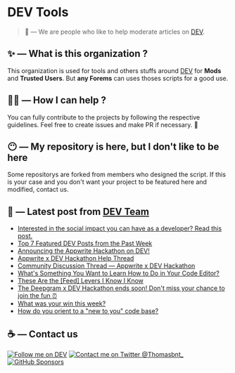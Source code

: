 # DEV Tools

> 🔧 — We are people who like to help moderate articles on [DEV](https://dev.to).

## ✨ — What is this organization ?

This organization is used for tools and others stuffs around [DEV](https://dev.to) for **Mods** and **Trusted Users**. But __any Forems__ can uses thoses scripts for a good use.


## 💪🏼 — How I can help ?

You can fully contribute to the projects by following the respective guidelines. Feel free to create issues and make PR if necessary. 🎉

## 😶 — My repository is here, but I don't like to be here

Some repositorys are forked from members who designed the script. If this is your case and you don't want your project to be featured here and modified, contact us.

## 📝 — Latest post from [DEV Team](https://dev.to/devteam)

<!-- BLOG-POST-LIST:START -->
- [Interested in the social impact you can have as a developer? Read this post.](https://dev.to/devteam/interested-in-the-social-impact-you-can-have-as-a-developer-read-this-post-31lh)
- [Top 7 Featured DEV Posts from the Past Week](https://dev.to/devteam/top-7-featured-dev-posts-from-the-past-week-2e6k)
- [Announcing the Appwrite Hackathon on DEV!](https://dev.to/devteam/announcing-the-appwrite-hackathon-on-dev-1oc0)
- [Appwrite x DEV Hackathon Help Thread](https://dev.to/devteam/appwrite-x-dev-hackathon-help-thread-4jfj)
- [Community Discussion Thread — Appwrite x DEV Hackathon](https://dev.to/devteam/community-discussion-thread-appwrite-x-dev-hackathon-13aj)
- [What&#39;s Something You Want to Learn How to Do in Your Code Editor?](https://dev.to/devteam/whats-something-you-want-to-learn-how-to-do-in-your-code-editor-1egl)
- [These Are the [Feed] Levers I Know I Know](https://dev.to/devteam/these-are-the-feed-levers-i-know-i-know-3jj7)
- [The Deepgram x DEV Hackathon ends soon! Don&#39;t miss your chance to join the fun ⏰](https://dev.to/devteam/the-deepgram-x-dev-hackathon-ends-soon-dont-miss-your-chance-to-join-the-fun-228n)
- [What was your win this week?](https://dev.to/devteam/what-was-your-win-this-week-59da)
- [How do you orient to a &quot;new to you&quot; code base?](https://dev.to/devteam/how-do-you-orient-to-a-new-to-you-code-base-178k)
<!-- BLOG-POST-LIST:END -->


## ☕ — Contact us

[![Follow me on DEV](https://img.shields.io/badge/dev.to-%2308090A.svg?&style=for-the-badge&logo=dev.to&logoColor=white&alt=devto)](https://dev.to/thomasbnt)
[![Contact me on Twitter @Thomasbnt_](https://img.shields.io/badge/Contact%20me%20on%20Twitter-%231DA1F2.svg?&style=for-the-badge&logo=twitter&logoColor=white&alt=twitter)](https://twitter.com/messages/1142357270-1142357270?text=Hello,%20I%20contact%20you%20from%20devtotools%20&recipient_id=1142357270) [![GitHub Sponsors](https://img.shields.io/badge/Sponsor%20me-%23EA54AE.svg?&style=for-the-badge&logo=github-sponsors&logoColor=white)](https://github.com/sponsors/thomasbnt)


